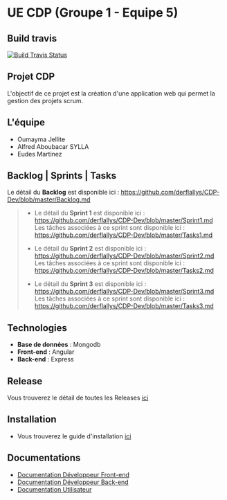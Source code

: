 
# UE CDP (Groupe 1 - Equipe 5)

## Build travis

[![Build Travis Status](https://travis-ci.com/derflallys/CDP-Dev.svg?token=gsystqqqLGzAApB6oXpS&branch=master)](https://travis-ci.com/derflallys/CDP-Dev)

## Projet CDP

L'objectif de ce projet est la création d'une application web qui permet la gestion des projets scrum.

## L'équipe

* Oumayma Jellite
* Alfred Aboubacar SYLLA
* Eudes Martinez

## Backlog | Sprints | Tasks

Le détail du **Backlog** est disponible ici : <https://github.com/derflallys/CDP-Dev/blob/master/Backlog.md>

> * Le détail du **Sprint 1** est disponible ici : <https://github.com/derflallys/CDP-Dev/blob/master/Sprint1.md>  
> Les tâches associées à ce sprint sont disponible ici : <https://github.com/derflallys/CDP-Dev/blob/master/Tasks1.md>
>
> * Le détail du **Sprint 2** est disponible ici : <https://github.com/derflallys/CDP-Dev/blob/master/Sprint2.md>  
> Les tâches associées à ce sprint sont disponible ici : <https://github.com/derflallys/CDP-Dev/blob/master/Tasks2.md>
>
> * Le détail du **Sprint 3** est disponible ici : <https://github.com/derflallys/CDP-Dev/blob/master/Sprint3.md>  
> Les tâches associées à ce sprint sont disponible ici : <https://github.com/derflallys/CDP-Dev/blob/master/Tasks3.md>

## Technologies

* **Base de données** :  Mongodb
* **Front-end** : Angular
* **Back-end** : Express

## Release

Vous trouverez le détail de toutes les Releases [ici](https://github.com/derflallys/CDP-Dev/blob/master/Release.md)
  
## Installation

* Vous trouverez le guide d'installation [ici](https://github.com/derflallys/CDP-Dev/blob/master/Install.md)

## Documentations

* [Documentation Développeur Front-end](https://github.com/derflallys/CDP-Dev/blob/master/front-end/Documentation_FrontEnd.md)  
* [Documentation Développeur Back-end](https://github.com/derflallys/CDP-Dev/blob/master/back-end/Documentation_BackEnd.md)
* [Documentation Utilisateur](https://github.com/derflallys/CDP-Dev/blob/master/User-Manual.md)  
